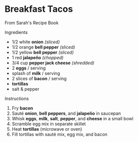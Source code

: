 # Breakfast Tacos

From Sarah's Recipe Book

Ingredients

* 1/2 white **onion** *(sliced)*
* 1/2 orange **bell pepper** *(sliced)*
* 1/2 yellow **bell pepper** *(sliced)*
* 1 red **jalapeño** *(chopped)*
* 3/4 cup **pepper jack cheese** *(shredded)*
* 2 **eggs** / serving
* splash of **milk** / serving
* 2 slices of **bacon** / serving
* **tortillas**
* salt & pepper

Instructions

1. Fry **bacon**
1. Sauté **onion**, **bell peppers**, and **jalapeño** in saucepan
1. Whisk **eggs**, **milk**, **salt**, **pepper**, and **cheese** in a small bowl
1. Scramble egg mix in separate skillet
1. Heat **tortillas** (microwave or oven)
1. Fill tortillas with sauté mix, egg mix, and bacon
